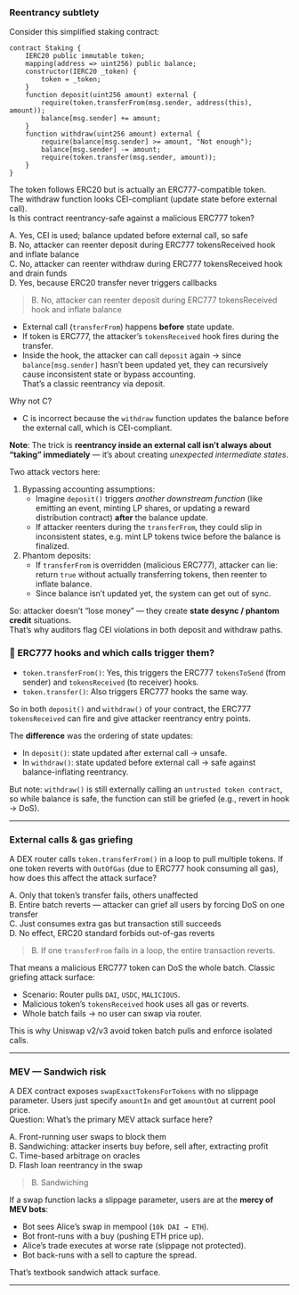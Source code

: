 ### Reentrancy subtlety
Consider this simplified staking contract:
```solidity
contract Staking {
    IERC20 public immutable token;
    mapping(address => uint256) public balance;
    constructor(IERC20 _token) {
        token = _token;
    }
    function deposit(uint256 amount) external {
        require(token.transferFrom(msg.sender, address(this), amount));
        balance[msg.sender] += amount;
    }
    function withdraw(uint256 amount) external {
        require(balance[msg.sender] >= amount, "Not enough");
        balance[msg.sender] -= amount;
        require(token.transfer(msg.sender, amount));
    }
}
```
The token follows ERC20 but is actually an ERC777-compatible token.  
The withdraw function looks CEI-compliant (update state before external call).  
Is this contract reentrancy-safe against a malicious ERC777 token?

A. Yes, CEI is used; balance updated before external call, so safe  
B. No, attacker can reenter deposit during ERC777 tokensReceived hook and inflate balance  
C. No, attacker can reenter withdraw during ERC777 tokensReceived hook and drain funds  
D. Yes, because ERC20 transfer never triggers callbacks
> B. No, attacker can reenter deposit during ERC777 tokensReceived hook and inflate balance
- External call (`transferFrom`) happens **before** state update.
- If token is ERC777, the attacker’s `tokensReceived` hook fires during the transfer.
- Inside the hook, the attacker can call `deposit` again → since `balance[msg.sender]` hasn’t been updated yet, they can recursively cause inconsistent state or bypass accounting.  
That’s a classic reentrancy via deposit.

Why not C?
- C is incorrect because the `withdraw` function updates the balance before the external call, which is CEI-compliant.

**Note**: The trick is **reentrancy inside an external call isn’t always about “taking” immediately** — it’s about creating _unexpected intermediate states_.

Two attack vectors here:
1. Bypassing accounting assumptions:
   - Imagine `deposit()` triggers _another downstream function_ (like emitting an event, minting LP shares, or updating a reward distribution contract) **after** the balance update.
   - If attacker reenters during the `transferFrom`, they could slip in inconsistent states, e.g. mint LP tokens twice before the balance is finalized.
2. Phantom deposits:
   - If `transferFrom` is overridden (malicious ERC777), attacker can lie: return `true` without actually transferring tokens, then reenter to inflate balance.
   - Since balance isn’t updated yet, the system can get out of sync.

So: attacker doesn’t “lose money” — they create **state desync / phantom credit** situations.  
That’s why auditors flag CEI violations in both deposit and withdraw paths.

### 🔎 ERC777 hooks and which calls trigger them?
- `token.transferFrom()`: Yes, this triggers the ERC777 `tokensToSend` (from sender) and `tokensReceived` (to receiver) hooks.
- `token.transfer()`: Also triggers ERC777 hooks the same way.

So in both `deposit()` and `withdraw()` of your contract, the ERC777 `tokensReceived` can fire and give attacker reentrancy entry points.

The **difference** was the ordering of state updates:
- In `deposit()`: state updated after external call → unsafe.
- In `withdraw()`: state updated before external call → safe against balance-inflating reentrancy.

But note: `withdraw()` is still externally calling an `untrusted token contract`, so while balance is safe, the function can still be griefed (e.g., revert in hook → DoS).

---
### External calls & gas griefing
A DEX router calls `token.transferFrom()` in a loop to pull multiple tokens.
If one token reverts with `OutOfGas` (due to ERC777 hook consuming all gas), how does this affect the attack surface?

A. Only that token’s transfer fails, others unaffected  
B. Entire batch reverts — attacker can grief all users by forcing DoS on one transfer  
C. Just consumes extra gas but transaction still succeeds  
D. No effect, ERC20 standard forbids out-of-gas reverts
> B. If one `transferFrom` fails in a loop, the entire transaction reverts.

That means a malicious ERC777 token can DoS the whole batch. Classic griefing attack surface:
- Scenario: Router pulls `DAI`, `USDC`, `MALICIOUS`.
- Malicious token’s `tokensReceived` hook uses all gas or reverts.
- Whole batch fails → no user can swap via router.

This is why Uniswap v2/v3 avoid token batch pulls and enforce isolated calls.

---
### MEV — Sandwich risk
A DEX contract exposes `swapExactTokensForTokens` with no slippage parameter. Users just specify `amountIn` and get `amountOut` at current pool price.  
Question: What’s the primary MEV attack surface here?

A. Front-running user swaps to block them  
B. Sandwiching: attacker inserts buy before, sell after, extracting profit  
C. Time-based arbitrage on oracles  
D. Flash loan reentrancy in the swap
> B. Sandwiching

If a swap function lacks a slippage parameter, users are at the **mercy of MEV bots**:
- Bot sees Alice’s swap in mempool (`10k DAI → ETH`).
- Bot front-runs with a buy (pushing ETH price up).
- Alice’s trade executes at worse rate (slippage not protected).
- Bot back-runs with a sell to capture the spread.

That’s textbook sandwich attack surface.

---
